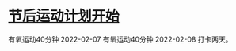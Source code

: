 # [节后运动计划开始](https://github.com/xiejuqiang/blog/issues/3)

有氧运动40分钟 2022-02-07
有氧运动40分钟 2022-02-08
打卡两天。